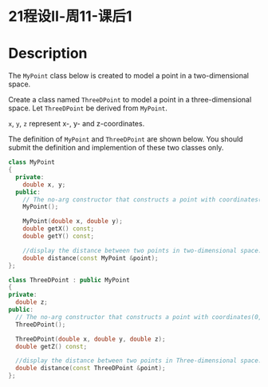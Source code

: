 # 21程设Ⅱ-周11-课后1

# Description

The ```MyPoint``` class below is created to model a point in a two-dimensional space.

Create a class named ```ThreeDPoint``` to model a point in a three-dimensional space. Let ```ThreeDPoint``` be derived from ```MyPoint```.

```x```, ```y```, ```z``` represent x-, y- and z-coordinates.

The definition of `MyPoint` and `ThreeDPoint` are shown below. You should submit the definition and implemention of these two classes only.

```cpp
class MyPoint
{
  private:
    double x, y;
  public:
    // The no-arg constructor that constructs a point with coordinates(0,0)
    MyPoint();

    MyPoint(double x, double y);
    double getX() const;
    double getY() const;

    //display the distance between two points in two-dimensional space.
    double distance(const MyPoint &point);
};

class ThreeDPoint : public MyPoint
{
private:
  double z;
public:
  // The no-arg constructor that constructs a point with coordinates(0,0,0)  
  ThreeDPoint();

  ThreeDPoint(double x, double y, double z);
  double getZ() const;

  //display the distance between two points in Three-dimensional space.
  double distance(const ThreeDPoint &point);  
};
```



